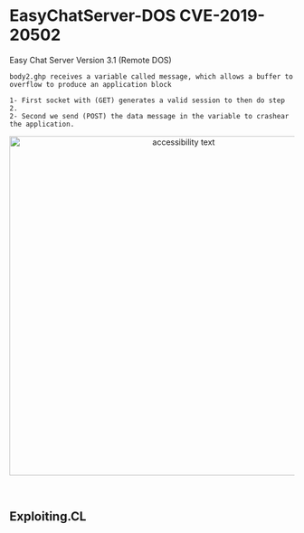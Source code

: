 # EasyChatServer-DOS CVE-2019-20502
Easy Chat Server Version 3.1 (Remote DOS)

```
body2.ghp receives a variable called message, which allows a buffer to overflow to produce an application block

1- First socket with (GET) generates a valid session to then do step 2.
2- Second we send (POST) the data message in the variable to crashear the application.
```

<p align="center">
  <img src="https://github.com/s1kr10s/EasyChatServer-DOS/blob/master/poc.png" width="600" alt="accessibility text">
</p>
<br>


## Exploiting.CL
